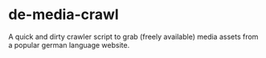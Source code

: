 # de-media-crawl
A quick and dirty crawler script to grab (freely available) media assets from a popular german language website.
